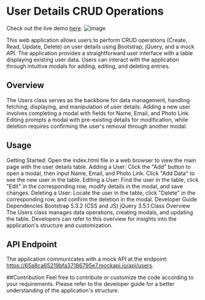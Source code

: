 # User Details CRUD Operations

Check out the live demo [here](https://magical-otter-db691c.netlify.app/).
![image](https://github.com/chandra-kiran2002/User-Details-CRUD-Operations/assets/90372447/10d73262-8ce1-4efb-a496-d5cb357e7f20)

This web application allows users to perform CRUD operations (Create, Read, Update, Delete) on user details using Bootstrap, jQuery, and a mock API. The application provides a straightforward user interface with a table displaying existing user data. Users can interact with the application through intuitive modals for adding, editing, and deleting entries.

## Overview
The Users class serves as the backbone for data management, handling fetching, displaying, and manipulation of user details. Adding a new user involves completing a modal with fields for Name, Email, and Photo Link. Editing prompts a modal with pre-existing details for modification, while deletion requires confirming the user's removal through another modal.

## Usage
Getting Started: Open the index.html file in a web browser to view the main page with the user details table.
Adding a User: Click the "Add" button to open a modal, then input Name, Email, and Photo Link. Click "Add Data" to see the new user in the table.
Editing a User: Find the user in the table, click "Edit" in the corresponding row, modify details in the modal, and save changes.
Deleting a User: Locate the user in the table, click "Delete" in the corresponding row, and confirm the deletion in the modal.
Developer Guide
Dependencies
Bootstrap 5.3.2 (CSS and JS)
jQuery 3.5.1
Class Overview
The Users class manages data operations, creating modals, and updating the table. Developers can refer to this overview for insights into the application's structure and customization.

## API Endpoint
The application communicates with a mock API at the endpoint: https://65a8ca65219bfa37186795e7.mockapi.io/api/users.

##Contribution
Feel free to contribute or customize the code according to your requirements. Please refer to the developer guide for a better understanding of the application's structure.
